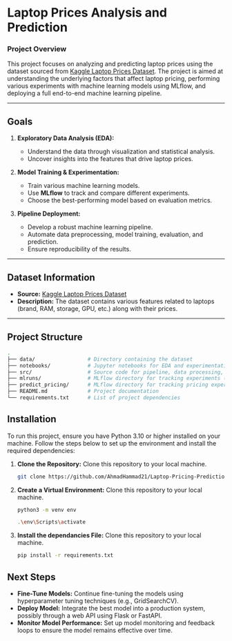  # Laptop Prices Analysis and Prediction

### Project Overview

This project focuses on analyzing and predicting laptop prices using the dataset sourced from [Kaggle Laptop Prices Dataset](https://www.kaggle.com/datasets/owm4096/laptop-prices). The project is aimed at understanding the underlying factors that affect laptop pricing, performing various experiments with machine learning models using MLflow, and deploying a full end-to-end machine learning pipeline.

---

## Goals

1. **Exploratory Data Analysis (EDA):**  
   - Understand the data through visualization and statistical analysis.
   - Uncover insights into the features that drive laptop prices.

2. **Model Training & Experimentation:**  
   - Train various machine learning models.
   - Use **MLflow** to track and compare different experiments.
   - Choose the best-performing model based on evaluation metrics.

3. **Pipeline Deployment:**  
   - Develop a robust machine learning pipeline.
   - Automate data preprocessing, model training, evaluation, and prediction.
   - Ensure reproducibility of the results.

---

## Dataset Information

- **Source:** [Kaggle Laptop Prices Dataset](https://www.kaggle.com/datasets/owm4096/laptop-prices)
- **Description:** The dataset contains various features related to laptops (brand, RAM, storage, GPU, etc.) along with their prices.

---

## Project Structure

```bash
.
├── data/                 # Directory containing the dataset
├── notebooks/            # Jupyter notebooks for EDA and experimentation
├── src/                  # Source code for pipeline, data processing, and model training
├── mlruns/               # MLflow directory for tracking experiments (default one)
├── predict_pricing/      # MLflow directory for tracking pricing experiments
├── README.md             # Project documentation
└── requirements.txt      # List of project dependencies
```

## Installation

To run this project, ensure you have Python 3.10 or higher installed on your machine. Follow the steps below to set up the environment and install the required dependencies:

1. **Clone the Repository:**
   Clone this repository to your local machine.
   ```bash
   git clone https://github.com/AhmadHammad21/Laptop-Pricing-Prediction-MLflow-Project.git
   ```
2. **Create a Virtual Environment:**
   Clone this repository to your local machine.
   ```bash
   python3 -m venv env

   .\env\Scripts\activate
   ```
3. **Install the dependancies File:**
   Clone this repository to your local machine.
   ```bash
   pip install -r requirements.txt
   ```

## Next Steps

- **Fine-Tune Models:** Continue fine-tuning the models using hyperparameter tuning techniques (e.g., GridSearchCV).
- **Deploy Model:** Integrate the best model into a production system, possibly through a web API using Flask or FastAPI.
- **Monitor Model Performance:** Set up model monitoring and feedback loops to ensure the model remains effective over time.